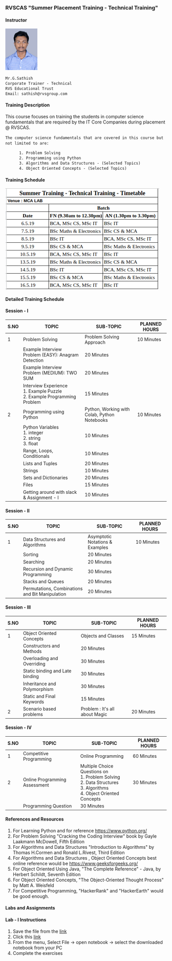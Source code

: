 ### RVSCAS "Summer Placement Training - Technical Training"  

#### Instructor    
   <img src="https://github.com/sathishnotes/rvscas/raw/master/DSC_7028%20pp.jpg" alt="sathish" width="100"/>       
        
    Mr.G.Sathish   
    Corporate Trainer - Technical     
    RVS Educational Trust   
    Email: sathish@rvsgroup.com         

#### Training Description

This course focuses on training the students in computer science fundamentals that are required by the IT Core Companies during placement @ RVSCAS.  
  
`The computer science fundamentals that are covered in this course but not limited to are:`

          1. Problem Solving
          2. Programming using Python
          3. Algorithms and Data Structures - (Selected Topics)
          4. Object Oriented Concepts - (Selected Topics)

#### Training Schedule

<img src="https://github.com/sathishnotes/rvscas/raw/master/timetable.png" alt="timetable" align="middle"/>  
  

#### Detailed Training Schedule

#### Session - I

S.NO | TOPIC | SUB-TOPIC | PLANNED HOURS
-----| ----- | --------- | -------------
1    | Problem Solving | Problem Solving Approach | 10 Minutes
|  | Example Interview Problem (EASY): Anagram Detection | 20 Minutes
|  | Example Interview Problem (MEDIUM): TWO SUM | 20 Minutes
|  | Interview Experience <br>1. Example Puzzle<br>2. Example Programming Problem | 15 Minutes
2    | Programming using Python | Python, Working with Colab, Python Notebooks | 10 Minutes
|  | Python Variables  <br>1. integer<br>2. string<br>3. float | 10 Minutes
|  | Range, Loops, Conditionals | 10 Minutes
|  | Lists and Tuples | 20 Minutes
|  | Strings | 10 Minutes
|  | Sets and Dictionaries | 20 Minutes
|  | Files | 15 Minutes
|  | Getting around with slack & Assignment - I | 10 Minutes

#### Session - II

S.NO | TOPIC | SUB-TOPIC | PLANNED HOURS
-----| ----- | --------- | -------------
1    | Data Structures and Algorithms | Asymptotic Notations & Examples | 10 Minutes
|  | Sorting | 20 Minutes
|  | Searching | 20 Minutes
|  | Recursion and Dynamic Programming | 30 Minutes
|  | Stacks and Queues | 20 Minutes
|  | Permutations, Combinations and Bit Manipulation | 20 Minutes

#### Session - III

S.NO | TOPIC | SUB-TOPIC | PLANNED HOURS
-----| ----- | --------- | -------------
1    | Object Oriented Concepts | Objects and Classes | 15 Minutes
|  | Constructors and Methods | 20 Minutes
|  | Overloading and Overriding | 30 Minutes
|  | Static binding and Late binding | 30 Minutes
|  | Inheritance and Polymorphism | 30 Minutes
|  | Static and Final Keywords | 15 Minutes
2    | Scenario based problems | Problem : It's all about Magic | 20 Minutes

#### Session - IV

S.NO | TOPIC | SUB-TOPIC | PLANNED HOURS
-----| ----- | --------- | -------------
1    | Competitive Programming | Online Programming | 60 Minutes
2    | Online Programming Assessment | Multiple Choice Questions on <br>1. Problem Solving<br>2. Data Structures<br>3. Algorithms<br>4. Object Oriented Concepts | 30 Minutes
|  | Programming Question | 30 Minutes


#### References and Resources

1. For Learning Python and for reference https://www.python.org/
2. For Problem Solving "Cracking the Coding Interview" book by Gayle Laakmann McDowell, Fifth Edition
3. For Algorithms and Data Structures "Introduction to Algorithms" by Thomas H.Cormen and Ronald L.Rivest, Third Edition
4. For Algorithms and Data Structures , Object Oriented Concepts best online reference would be https://www.geeksforgeeks.org/
5. For Object Oriented Using Java, "The Complete Reference" - Java, by Herbert Schildt, Seventh Edition
6. For Object Oriented Concepts, "The Object-Oriented Thought Process" by Matt A. Weisfeld
7. For Competitive Programming, "HackerRank" and "HackerEarth" would be good enough.

#### Labs and Assignments

#### Lab - I Instructions

1. Save the file from the [link](https://github.com/sathishnotes/rvscas/blob/master/PythonExercises.ipynb)  
2. Click this [link](https://colab.research.google.com)  
3. From the menu, Select File -> open notebook -> select the downloaded notebook from your PC  
4. Complete the exercises  
